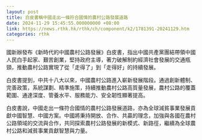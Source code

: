 ```yaml
---
layout: post
title: 白皮書稱中國走出一條符合國情的農村公路發展道路
date: 2024-11-29 15:45:55.000000000 +08:00
link: https://news.rthk.hk/rthk/ch/component/k2/1781391-20241129.htm
categories: rthk
---
```


國新辦發布《新時代的中國農村公路發展》白皮書，指出中國共產黨團結帶領中國人民白手起家、艱苦創業，堅持政府主導，著力破解制約經濟社會發展的交通瓶頸，推動農村公路實現了從「走得了」到「走得好」的持續發展。

白皮書提到，中共十八大以來，中國農村公路進入嶄新發展階段。通過創新體制、完善政策，系統謀劃、精準施策，持續推動農村公路高質量發展，農村公路的覆蓋範圍、通達深度、管養水平、服務能力、安全韌性顯著提高。

白皮書說，中國走出一條符合國情的農村公路發展道路，亦為全球減貧事業發展貢獻中國智慧、中國方案。中國將秉持開放、合作、共贏的理念，加強與各國在農村公路領域的交流與合作，共同探索農村公路發展的新模式、新路徑，繼續為全球農村公路和減貧事業貢獻智慧與力量。
